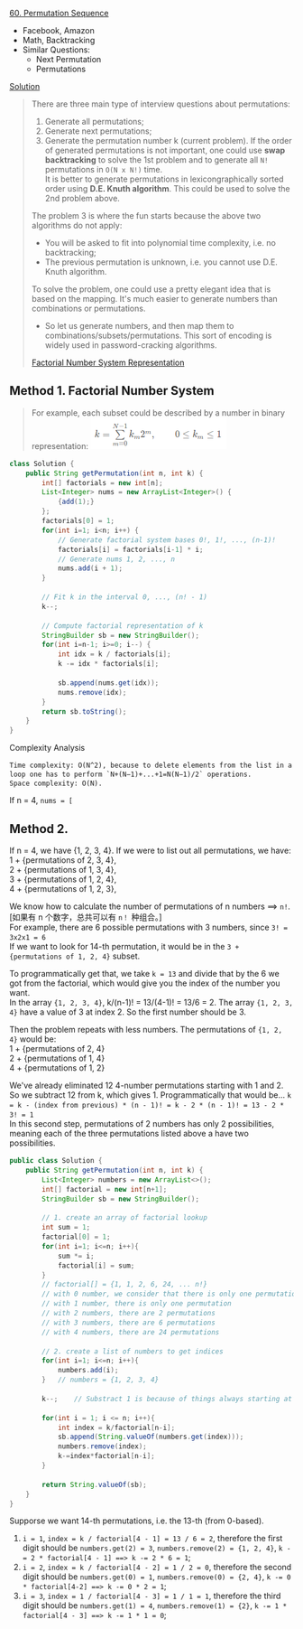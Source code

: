 [60. Permutation Sequence](https://leetcode.com/problems/permutation-sequence/)

* Facebook, Amazon
* Math, Backtracking
* Similar Questions:
    * Next Permutation
    * Permutations
    
    
[Solution](https://leetcode.com/problems/permutation-sequence/solution/)

> There are three main type of interview questions about permutations:
> 1. Generate all permutations;
> 2. Generate next permutations;
> 3. Generate the permutation number k (current problem).
> If the order of generated permutations is not important, one could use **swap backtracking** to solve the 1st problem and to generate all `N!` permutations in `O(N x N!)` time.      
> It is better to generate permutations in lexicongraphically sorted order using **D.E. Knuth algorithm**. This could be used to solve the 2nd problem above.
> 
> The problem 3 is where the fun starts because the above two algorithms do not apply:
> * You will be asked to fit into polynomial time complexity, i.e. no backtracking;
> * The previous permutation is unknown, i.e. you cannot use D.E. Knuth algorithm.
>
> To solve the problem, one could use a pretty elegant idea that is based on the mapping. It's much easier to generate numbers than combinations or permutations.
> * So let us generate numbers, and then map them to combinations/subsets/permutations.
> This sort of encoding is widely used in password-cracking algorithms.
>
> [Factorial Number System Representation](https://en.wikipedia.org/wiki/Factorial_number_system)

## Method 1. Factorial Number System
> For example, each subset could be described by a number in binary representation:
> ![permutation sequence](images/60_permutation_sequence.png)

```java 
class Solution {
    public String getPermutation(int n, int k) {
        int[] factorials = new int[n];
        List<Integer> nums = new ArrayList<Integer>() {
            {add(1);}
        };
        factorials[0] = 1;
        for(int i=1; i<n; i++) {
            // Generate factorial system bases 0!, 1!, ..., (n-1)!
            factorials[i] = factorials[i-1] * i;
            // Generate nums 1, 2, ..., n
            nums.add(i + 1);
        }
        
        // Fit k in the interval 0, ..., (n! - 1)
        k--;
        
        // Compute factorial representation of k
        StringBuilder sb = new StringBuilder();
        for(int i=n-1; i>=0; i--) {
            int idx = k / factorials[i];
            k -= idx * factorials[i];
            
            sb.append(nums.get(idx));
            nums.remove(idx);
        }
        return sb.toString();
    }
}
```
Complexity Analysis

    Time complexity: O(N^2), because to delete elements from the list in a loop one has to perform `N+(N−1)+...+1=N(N−1)/2` operations.
    Space complexity: O(N).

If n = 4, `nums = [`


## Method 2. 
If n = 4, we have {1, 2, 3, 4}. If we were to list out all permutations, we have:           
1 + {permutations of 2, 3, 4},          
2 + {permutations of 1, 3, 4},          
3 + {permutations of 1, 2, 4},          
4 + {permutations of 1, 2, 3},          

We know how to calculate the number of permutations of n numbers ==> `n!`. [如果有 n 个数字，总共可以有 `n！` 种组合。]          
For example, there are 6 possible permutations with 3 numbers, since `3! = 3x2x1 = 6`           
If we want to look for 14-th permutation, it would be in the `3 + {permutations of 1, 2, 4}` subset.            

To programmatically get that, we take `k = 13` and divide that by the 6 we got from the factorial, which would give you the index of the number you want.       
In the array `{1, 2, 3, 4}`, k/(n-1)! = 13/(4-1)! = 13/6 = 2. The array `{1, 2, 3, 4}` have a value of 3 at index 2. So the first number should be 3.   

Then the problem repeats with less numbers. The permutations of `{1, 2, 4}` would be:       
1 + {permutations of 2, 4}          
2 + {permutations of 1, 4}          
4 + {permutations of 1, 2}          

We've already eliminated 12 4-number permutations starting with 1 and 2. So we subtract 12 from k, which gives 1. Programmatically that would be...
`k = k - (index from previous) * (n - 1)! = k - 2 * (n - 1)! = 13 - 2 * 3! = 1`         
In this second step, permutations of 2 numbers has only 2 possibilities, meaning each of the three permutations listed above a have two possibilities.
 
```java 
public class Solution {
    public String getPermutation(int n, int k) {
        List<Integer> numbers = new ArrayList<>();
        int[] factorial = new int[n+1];
        StringBuilder sb = new StringBuilder();
        
        // 1. create an array of factorial lookup
        int sum = 1;
        factorial[0] = 1;
        for(int i=1; i<=n; i++){
            sum *= i;
            factorial[i] = sum;
        }
        // factorial[] = {1, 1, 2, 6, 24, ... n!}
        // with 0 number, we consider that there is only one permutation
        // with 1 number, there is only one permutation
        // with 2 numbers, there are 2 permutations
        // with 3 numbers, there are 6 permutations
        // with 4 numbers, there are 24 permutations
        
        // 2. create a list of numbers to get indices
        for(int i=1; i<=n; i++){
            numbers.add(i);
        }   // numbers = {1, 2, 3, 4}
        
        k--;    // Substract 1 is because of things always starting at 0.
        
        for(int i = 1; i <= n; i++){
            int index = k/factorial[n-i];
            sb.append(String.valueOf(numbers.get(index)));
            numbers.remove(index);
            k-=index*factorial[n-i];
        }
        
        return String.valueOf(sb);
    }
}
```
Supporse we want 14-th permutations, i.e. the 13-th (from 0-based).
1. `i = 1`, `index = k / factorial[4 - 1] = 13 / 6 = 2`, therefore the first digit should be `numbers.get(2) = 3`, `numbers.remove(2) = {1, 2, 4}`, `k -= 2 * factorial[4 - 1] ==> k -= 2 * 6 = 1`;
2. `i = 2`, `index = k / factorial[4 - 2] = 1 / 2 = 0`, therefore the second digit should be `numbers.get(0) = 1`, `numbers.remove(0) = {2, 4}`, `k -= 0 * factorial[4-2] ==> k -= 0 * 2 = 1`;
3. `i = 3`, `index = 1 / factorial[4 - 3] = 1 / 1 = 1`, therefore the third digit should be `numbers.get(1) = 4`, `numbers.remove(1) = {2}`, `k -= 1 * factorial[4 - 3] ==> k -= 1 * 1 = 0`;


